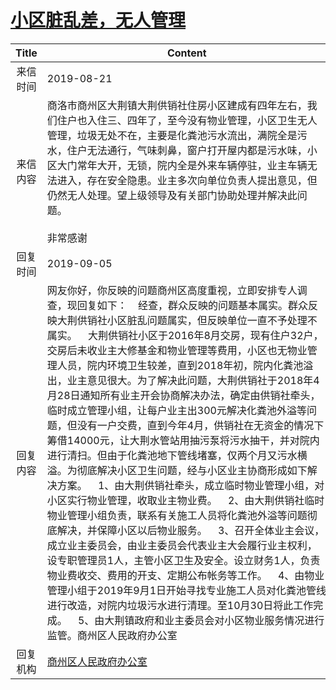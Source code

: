 # <a href="http://www.shangluo.gov.cn/zmhd/ldxxxx.jsp?urltype=leadermail.LeaderMailContentUrl&wbtreeid=1112&leadermailid=5411">小区脏乱差，无人管理</a>
|Title|Content|
|:---:|---|
|来信时间|2019-08-21|
|来信内容|商洛市商州区大荆镇大荆供销社住房小区建成有四年左右，我们住户也入住三、四年了，至今没有物业管理，小区卫生无人管理，垃圾无处不在，主要是化粪池污水流出，满院全是污水，住户无法通行，气味刺鼻，窗户打开屋内都是污水味，小区大门常年大开，无锁，院内全是外来车辆停驻，业主车辆无法进入，存在安全隐患。业主多次向单位负责人提出意见，但仍然无人处理。望上级领导及有关部门协助处理并解决此问题。                                                                                                          非常感谢|
|回复时间|2019-09-05|
|回复内容|网友你好，你反映的问题商州区高度重视，立即安排专人调查，现回复如下：    经查，群众反映的问题基本属实。群众反映大荆供销社小区脏乱问题属实，但反映单位一直不予处理不属实。    大荆供销社小区于2016年8月交房，现有住户32户，交房后未收业主大修基金和物业管理等费用，小区也无物业管理人员，院内环境卫生较差，直到2018年初，院内化粪池溢出，业主意见很大。为了解决此问题，大荆供销社于2018年4月28日通知所有业主开会协商解决办法，确定由供销社牵头，临时成立管理小组，让每户业主出300元解决化粪池外溢等问题，但没有一户交费，直到今年4月，供销社在无资金的情况下筹借14000元，让大荆水管站用抽污泵将污水抽干，并对院内进行清扫。但由于化粪池地下管线堵塞，仅两个月又污水横溢。为彻底解决小区卫生问题，经与小区业主协商形成如下解决方案。    1、由大荆供销社牵头，成立临时物业管理小组，对小区实行物业管理，收取业主物业费。    2、由大荆供销社临时物业管理小组负责，联系有关施工人员将化粪池外溢等问题彻底解决，并保障小区以后物业服务。    3、召开全体业主会议，成立业主委员会，由业主委员会代表业主大会履行业主权利，设专职管理员1人，主管小区卫生及安全。设立财务1人，负责物业费收交、费用的开支、定期公布帐务等工作。    4、由物业管理小组于2019年9月1日开始寻找专业施工人员对化粪池管线进行改造，对院内垃圾污水进行清理。至10月30日将此工作完成。    5、由大荆镇政府和业主委员会对小区物业服务情况进行监管。商州区人民政府办公室|
|回复机构|<a href="../../categories/agencies/商州区人民政府办公室.md">商州区人民政府办公室</a>|

